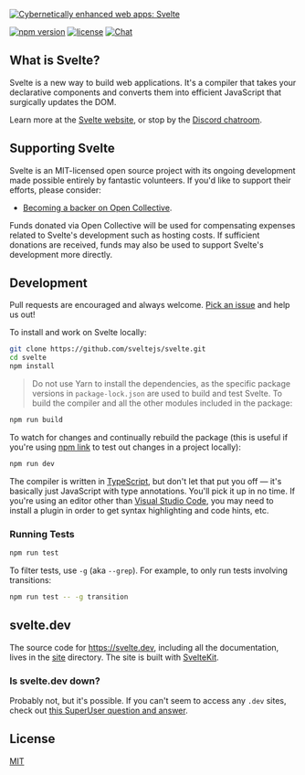 [![Cybernetically enhanced web apps: Svelte](https://sveltejs.github.io/assets/banner.png)](https://svelte.dev)


[![npm version](https://img.shields.io/npm/v/svelte.svg)](https://www.npmjs.com/package/svelte) [![license](https://img.shields.io/npm/l/svelte.svg)](LICENSE.md) [![Chat](https://img.shields.io/discord/457912077277855764?label=chat&logo=discord)](https://svelte.dev/chat)


## What is Svelte?

Svelte is a new way to build web applications. It's a compiler that takes your declarative components and converts them into efficient JavaScript that surgically updates the DOM.

Learn more at the [Svelte website](https://svelte.dev), or stop by the [Discord chatroom](https://svelte.dev/chat).


## Supporting Svelte

Svelte is an MIT-licensed open source project with its ongoing development made possible entirely by fantastic volunteers. If you'd like to support their efforts, please consider:

- [Becoming a backer on Open Collective](https://opencollective.com/svelte).

Funds donated via Open Collective will be used for compensating expenses related to Svelte's development such as hosting costs. If sufficient donations are received, funds may also be used to support Svelte's development more directly.


## Development

Pull requests are encouraged and always welcome. [Pick an issue](https://github.com/sveltejs/svelte/issues?q=is%3Aissue+is%3Aopen+sort%3Aupdated-desc) and help us out!

To install and work on Svelte locally:

```bash
git clone https://github.com/sveltejs/svelte.git
cd svelte
npm install
```

> Do not use Yarn to install the dependencies, as the specific package versions in `package-lock.json` are used to build and test Svelte.
To build the compiler and all the other modules included in the package:

```bash
npm run build
```

To watch for changes and continually rebuild the package (this is useful if you're using [npm link](https://docs.npmjs.com/cli/link.html) to test out changes in a project locally):

```bash
npm run dev
```

The compiler is written in [TypeScript](https://www.typescriptlang.org/), but don't let that put you off — it's basically just JavaScript with type annotations. You'll pick it up in no time. If you're using an editor other than [Visual Studio Code](https://code.visualstudio.com/), you may need to install a plugin in order to get syntax highlighting and code hints, etc.


### Running Tests

```bash
npm run test
```

To filter tests, use `-g` (aka `--grep`). For example, to only run tests involving transitions:

```bash
npm run test -- -g transition
```

## svelte.dev

The source code for https://svelte.dev, including all the documentation, lives in the [site](site) directory. The site is built with [SvelteKit](https://kit.svelte.dev).

### Is svelte.dev down?

Probably not, but it's possible. If you can't seem to access any `.dev` sites, check out [this SuperUser question and answer](https://superuser.com/q/1413402).

## License

[MIT](LICENSE.md)
